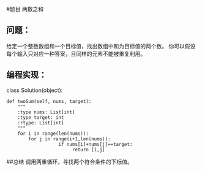 #题目
两数之和
## 问题： 
给定一个整数数组和一个目标值，找出数组中和为目标值的两个数。
你可以假设每个输入只对应一种答案，且同样的元素不能被重复利用。
## 编程实现：
class Solution(object):

    def twoSum(self, nums, target):
        """
        :type nums: List[int]
        :type target: int
        :rtype: List[int]
        """
        for i in range(len(nums)):
            for j in range(i+1,len(nums)):
                       if nums[i]+nums[j]==target:
                            return [i,j]
        
##总结
调用两重循环，寻找两个符合条件的下标值。